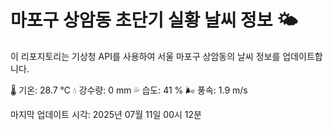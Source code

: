 
# 마포구 상암동 초단기 실황 날씨 정보 🌤️

이 리포지토리는 기상청 API를 사용하여 서울 마포구 상암동의 날씨 정보를 업데이트합니다. 

🌡️ 기온: 28.7 ℃
💧 강수량: 0 mm
💦 습도: 41 %
🌬️ 풍속: 1.9 m/s

마지막 업데이트 시각: 2025년 07월 11일 00시 12분    
